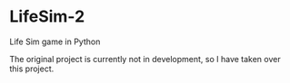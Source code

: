 # LifeSim-2
Life Sim game in Python

The original project is currently not in development, so I have taken over this project.
